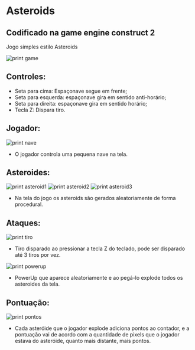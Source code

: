 # Asteroids
## Codificado na game engine construct 2
Jogo simples estilo Asteroids

![print game](https://github.com/LzRodriguez/game_asteroids/blob/master/imagens_git/tela_do_jogo.jpg)

## Controles:
- Seta para cima: Espaçonave segue em frente;
- Seta para esquerda: espaçonave gira em sentido anti-horário;
- Seta para direita: espaçonave gira em sentido horário;
- Tecla Z: Dispara tiro.

## Jogador:
![print nave](https://github.com/LzRodriguez/game_asteroids/blob/master/imagens_git/jogador.jpg)
- O jogador controla uma pequena nave na tela.

## Asteroides:
![print asteroid1](https://github.com/LzRodriguez/game_asteroids/blob/master/imagens_git/asteroide1.jpg)
![print asteroid2](https://github.com/LzRodriguez/game_asteroids/blob/master/imagens_git/asteroide2.jpg)
![print asteroid3](https://github.com/LzRodriguez/game_asteroids/blob/master/imagens_git/asteroide3.jpg)
- Na tela do jogo os asteroids são gerados aleatoriamente de forma procedural.

## Ataques:
![print tiro](https://github.com/LzRodriguez/game_asteroids/blob/master/imagens_git/tiro.jpg)
- Tiro disparado ao pressionar a tecla Z do teclado, pode ser disparado até 3 tiros por vez.

![print powerup](https://github.com/LzRodriguez/game_asteroids/blob/master/imagens_git/power_up.jpg)
- PowerUp que aparece aleatoriamente e ao pegá-lo explode todos os asteroides da tela.

## Pontuação:
![print pontos](https://github.com/LzRodriguez/game_asteroids/blob/master/imagens_git/pontuacao.jpg)
- Cada asteróide que o jogador explode adiciona pontos ao contador, e a pontuação vai de acordo com a quantidade de pixels que o jogador estava do asteróide, quanto mais distante, mais pontos.
